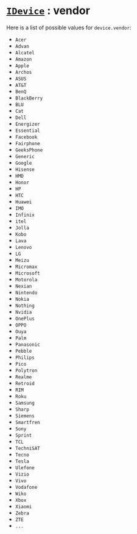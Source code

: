 # [`IDevice`](/api/main/get-device.md) : vendor

Here is a list of possible values for `device.vendor`:

- `Acer`
- `Advan`
- `Alcatel`
- `Amazon`
- `Apple`
- `Archos`
- `ASUS`
- `AT&T`
- `BenQ`
- `BlackBerry`
- `BLU`
- `Cat`
- `Dell`
- `Energizer`
- `Essential`
- `Facebook`
- `Fairphone`
- `GeeksPhone`
- `Generic`
- `Google`
- `Hisense`
- `HMD`
- `Honor`
- `HP`
- `HTC`
- `Huawei`
- `IMO`
- `Infinix`
- `itel`
- `Jolla`
- `Kobo`
- `Lava`
- `Lenovo`
- `LG`
- `Meizu`
- `Micromax`
- `Microsoft`
- `Motorola`
- `Nexian`
- `Nintendo`
- `Nokia`
- `Nothing`
- `Nvidia`
- `OnePlus`
- `OPPO`
- `Ouya`
- `Palm`
- `Panasonic`
- `Pebble`
- `Philips`
- `Pico`
- `Polytron`
- `Realme`
- `Retroid`
- `RIM`
- `Roku`
- `Samsung`
- `Sharp`
- `Siemens`
- `Smartfren`
- `Sony`
- `Sprint`
- `TCL`
- `TechniSAT`
- `Tecno`
- `Tesla` 
- `Ulefone`
- `Vizio`
- `Vivo`
- `Vodafone`
- `Wiko`
- `Xbox`
- `Xiaomi`
- `Zebra`
- `ZTE`
- `...`